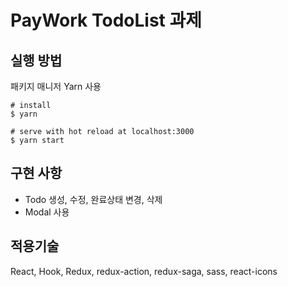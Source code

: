 # PayWork TodoList 과제

## 실행 방법
패키지 매니저 Yarn 사용

```
# install 
$ yarn

# serve with hot reload at localhost:3000
$ yarn start
```

## 구현 사항

- Todo 생성, 수정, 완료상태 변경, 삭제
- Modal 사용

## 적용기술

React, Hook, Redux, redux-action, redux-saga, sass, react-icons
